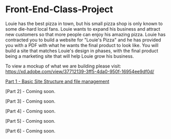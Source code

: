 # Front-End-Class-Project

Louie has the best pizza in town, but his small pizza shop is only known to some die-hard local fans. Louie wants to expand his business and attract new customers so that more people can enjoy his amazing pizza. Louie has contracted you to build a website for "Louie's Pizza" and he has provided you with a PDF with what he wants the final product to look like. You will build a site that matches Louie's design in phases, with the final product being a marketing site that will help Louie grow his business.

To view a mockup of what we are building please visit: https://xd.adobe.com/view/37712139-3ff5-4da0-950f-16954ee9df0d/

[Part 1 - Basic Site Structure and file management](https://github.com/CodeLouisville/Front-End-Class-Project/tree/Part-1)

[Part 2] - Coming soon.

[Part 3] - Coming soon.

[Part 4] - Coming soon.

[Part 5] - Coming soon.

[Part 6] - Coming soon.

